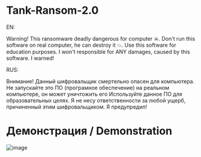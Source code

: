 # Tank-Ransom-2.0
EN:

Warning! This ransomware deadly dangerous for computer ☠. Don't run this software on real computer, he can destroy it 💥.
Use this software for education purposes.
I won't responsible for ANY damages, caused by this software. I warned!

RUS:

Внимание! Данный шифровальщик смертельно опасен для компьютера. Не запускайте это ПО (програмное обеспечение) на реальном компьютере, он может уничтожить его
Используйте данное ПО для образовательных целях.
Я не несу ответственности за любой ущерб, причиненный этим шифровальщиком. Я предупредил!

# Демонстрация / Demonstration
![image](https://user-images.githubusercontent.com/99078375/208423907-f24aebde-3ccc-4030-bb7c-8c67d61ffff9.png)
